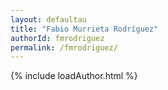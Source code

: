 ```yaml
---
layout: defaultau
title: "Fabio Murrieta Rodríguez"
authorId: fmrodriguez
permalink: /fmrodriguez/
---
```

{% include loadAuthor.html %}
<script>
    $(document).ready(function(){
        showAuthorBio('{{ page.authorId }}');
   });
</script>
